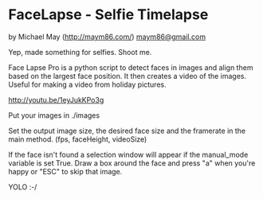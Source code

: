 FaceLapse - Selfie Timelapse
==================================
by Michael May (http://maym86.com/) maym86@gmail.com

Yep, made something for selfies. Shoot me.

Face Lapse Pro is a python script to detect faces in images and align them based on the largest face position. It then creates a video of the images. Useful for making a video from holiday pictures.

http://youtu.be/1eyJukKPo3g 

Put your images in ./images

Set the output image size, the desired face size and the framerate in the main method. (fps, faceHeight, videoSize)

If the face isn't found a selection window will appear if the manual_mode variable is set True. Draw a box around the face and press "a" when you're happy or "ESC" to skip that image.

YOLO :-/




